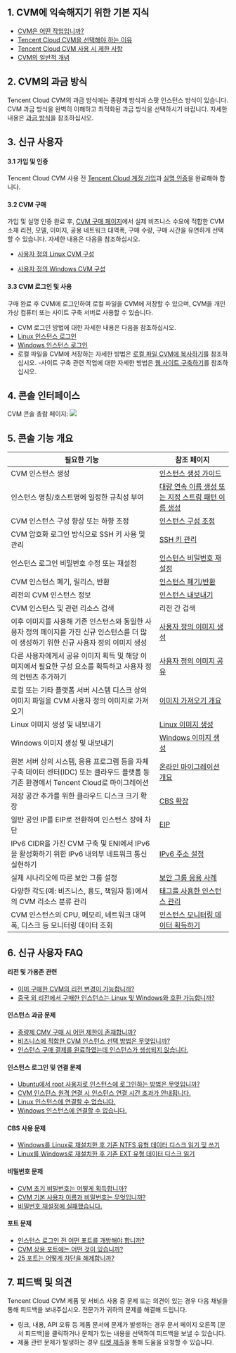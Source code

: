 ## 1. CVM에 익숙해지기 위한 기본 지식
- [CVM은 어떤 작업입니까?](https://intl.cloud.tencent.com/document/product/213/495)
- [Tencent Cloud CVM을 선택해야 하는 이유](https://intl.cloud.tencent.com/document/product/213/3036)
- [Tencent Cloud CVM 사용 시 제한 사항](https://intl.cloud.tencent.com/document/product/213/15379)
- [CVM의 일반적 개념](https://intl.cloud.tencent.com/zh/document/product/213/38678)


## 2. CVM의 과금 방식
Tencent Cloud CVM의 과금 방식에는 종량제 방식과 스팟 인스턴스 방식이 있습니다. CVM 과금 방식을 완벽히 이해하고 최적화된 과금 방식을 선택하시기 바랍니다. 자세한 내용은 [과금 방식](https://intl.cloud.tencent.com/document/product/213/2180)을 참조하십시오.

## 3. 신규 사용자
#### 3.1 가입 및 인증
Tencent Cloud CVM 사용 전 [Tencent Cloud 계정 가입](https://intl.cloud.tencent.com/register)과 [실명 인증](https://intl.cloud.tencent.com/document/product/378/3629)을 완료해야 합니다.

#### 3.2 CVM 구매
가입 및 실명 인증 완료 후, [CVM 구매 페이지](http://manage.qcloud.com/shoppingcart/shop.php?tab=cvm&_ga=1.91351132.770173325.1571651505)에서 실제 비즈니스 수요에 적합한 CVM 소재 리전, 모델, 이미지, 공용 네트워크 대역폭, 구매 수량, 구매 시간을 유연하게 선택할 수 있습니다. 자세한 내용은 다음을 참조하십시오. 

- [사용자 정의 Linux CVM 구성](https://intl.cloud.tencent.com/document/product/213/10517)

- [사용자 정의 Windows CVM 구성](https://intl.cloud.tencent.com/document/product/213/10516)

#### 3.3 CVM 로그인 및 사용
구매 완료 후 CVM에 로그인하여 로컬 파일을 CVM에 저장할 수 있으며, CVM을 개인 가상 컴퓨터 또는 사이트 구축 서버로 사용할 수 있습니다.
- CVM 로그인 방법에 대한 자세한 내용은 다음을 참조하십시오.
 - [Linux 인스턴스 로그인](https://intl.cloud.tencent.com/document/product/213/5436)
 - [Windows 인스턴스 로그인](https://intl.cloud.tencent.com/document/product/213/5435)
- 로컬 파일을 CVM에 저장하는 자세한 방법은 [로컬 파일 CVM에 복사하기](https://intl.cloud.tencent.com/document/product/213/34821)를 참조하십시오.
-사이트 구축 관련 작업에 대한 자세한 방법은 [웹 사이트 구축하기](https://intl.cloud.tencent.com/document/product/213/34815)를 참조하십시오.


## 4. 콘솔 인터페이스
CVM 콘솔 총람 페이지:
![](https://main.qcloudimg.com/raw/98a624ab6b2e13beb8d69b966d1e12d4.png)

## 5. 콘솔 기능 개요

| 필요한 기능 | 참조 페이지 |
|---------|---------|
| CVM 인스턴스 생성 | [인스턴스 생성 가이드](https://intl.cloud.tencent.com/document/product/213/36302) |
|인스턴스 명칭/호스트명에 일정한 규칙성 부여 | [대량 연속 이름 생성 또는 지정 스트링 패턴 이름 생성](https://intl.cloud.tencent.com/document/product/213/32020) |
| CVM 인스턴스 구성 향상 또는 하향 조정 | [인스턴스 구성 조정](https://intl.cloud.tencent.com/document/product/213/2178) |
| CVM 암호화 로그인 방식으로 SSH 키 사용 및 관리 | [SSH 키 관리](https://intl.cloud.tencent.com/document/product/213/16691) |
|인스턴스 로그인 비밀번호 수정 또는 재설정 | [인스턴스 비밀번호 재설정](https://intl.cloud.tencent.com/document/product/213/16566) |
| CVM 인스턴스 폐기, 릴리스, 반환 | [인스턴스 폐기/반환](https://intl.cloud.tencent.com/document/product/213/4930) |
| 리전의 CVM 인스턴스 정보 | [인스턴스 내보내기](https://intl.cloud.tencent.com/document/product/213/16563) |
| CVM 인스턴스 및 관련 리소스 검색 | 리전 간 검색|
| 이후 이미지를 사용해 기존 인스턴스와 동일한 사용자 정의 페이지를 가진 신규 인스턴스를 더 많이 생성하기 위한 신규 사용자 정의 이미지 생성 | [사용자 정의 이미지 생성](https://intl.cloud.tencent.com/document/product/213/4942) |
| 다른 사용자에게서 공유 이미지 획득 및 해당 이미지에서 필요한 구성 요소를 획득하고 사용자 정의 컨텐츠 추가하기 | [사용자 정의 이미지 공유](https://intl.cloud.tencent.com/document/product/213/4944) |
| 로컬 또는 기타 플랫폼 서버 시스템 디스크 상의 이미지 파일을 CVM 사용자 정의 이미지로 가져오기 | [이미지 가져오기 개요](https://intl.cloud.tencent.com/document/product/213/4945) |
| Linux 이미지 생성 및 내보내기 | [Linux 이미지 생성](https://intl.cloud.tencent.com/document/product/213/17814) |
| Windows 이미지 생성 및 내보내기 | [Windows 이미지 생성](https://intl.cloud.tencent.com/document/product/213/17815) |
| 원본 서버 상의 시스템, 응용 프로그램 등을 자체구축 데이터 센터(IDC) 또는 클라우드 플랫폼 등 기존 환경에서 Tencent Cloud로 마이그레이션 | [온라인 마이그레이션 개요](https://intl.cloud.tencent.com/document/product/213/35639) |
| 저장 공간 추가를 위한 클라우드 디스크 크기 확장 | [CBS 확장](https://intl.cloud.tencent.com/document/product/213/32377) |
|일반 공인 IP를 EIP로 전환하여 인스턴스 장애 차단 | [EIP](https://intl.cloud.tencent.com/document/product/213/16586) |
| IPv6 CIDR을 가진 CVM 구축 및 ENI에서 IPv6을 활성화하기 위한 IPv6 내외부 네트워크 통신 실현하기 | [IPv6 주소 설정](https://intl.cloud.tencent.com/document/product/213/34836) |
| 실제 시나리오에 따른 보안 그룹 설정 | [보안 그룹 응용 사례](https://intl.cloud.tencent.com/document/product/213/32369) |
| 다양한 각도(예: 비즈니스, 용도, 책임자 등)에서의 CVM 리소스 분류 관리 | [태그를 사용한 인스턴스 관리](https://intl.cloud.tencent.com/document/product/213/19548) |
| CVM 인스턴스의 CPU, 메모리, 네트워크 대역폭, 디스크 등 모니터링 데이터 조회 | [인스턴스 모니터링 데이터 획득하기](https://intl.cloud.tencent.com/document/product/213/5178) |

## 6. 신규 사용자 FAQ

#### 리전 및 가용존 관련
- [이미 구매한 CVM의 리전 변경이 가능합니까?](https://intl.cloud.tencent.com/document/product/213/17276)
- [중국 외 리전에서 구매한 인스턴스는 Linux 및 Windows와 호환 가능합니까?](https://intl.cloud.tencent.com/document/product/213/17276)

#### 인스턴스 과금 문제
- [종량제 CMV 구매 시 어떤 제한이 존재합니까?](https://intl.cloud.tencent.com/document/product/213/17283)
- [비즈니스에 적합한 CVM 인스턴스 선택 방법은 무엇입니까?](https://intl.cloud.tencent.com/document/product/213/36781)
- [인스턴스 구매 결제를 완료하였는데 인스턴스가 생성되지 않습니다.](https://intl.cloud.tencent.com/document/product/213/36781)

#### 인스턴스 로그인 및 연결 문제
- [Ubuntu에서 root 사용자로 인스턴스에 로그인하는 방법은 무엇입니까?](https://intl.cloud.tencent.com/document/product/213/17278)
- [CVM 인스턴스 원격 연결 시 인스턴스 연결 시간 초과가 안내됩니다.](https://intl.cloud.tencent.com/document/product/213/17278)
- [Linux 인스턴스에 연결할 수 없습니다.](https://intl.cloud.tencent.com/document/product/213/17278)
- [Windows 인스턴스에 연결할 수 없습니다.](https://intl.cloud.tencent.com/document/product/213/17278)

#### CBS 사용 문제
- [Windows를 Linux로 재설치한 후 기존 NTFS 유형 데이터 디스크 읽기 및 쓰기](https://intl.cloud.tencent.com/document/product/213/37890)
- [Linux를 Windows로 재설치한 후 기존 EXT 유형 데이터 디스크 읽기](https://intl.cloud.tencent.com/document/product/213/37890)

#### 비밀번호 문제
- [CVM 초기 비밀번호는 어떻게 획득합니까?](https://intl.cloud.tencent.com/document/product/213/36779)
- [CVM 기본 사용자 이름과 비밀번호는 무엇입니까?](https://intl.cloud.tencent.com/document/product/213/36779)
- [비밀번호 재설정에 실패했습니다.](https://intl.cloud.tencent.com/document/product/213/36779)

#### 포트 문제
- [인스턴스 로그인 전 어떤 포트를 개방해야 합니까?](https://intl.cloud.tencent.com/document/product/213/2502)
- [CVM 상용 포트에는 어떤 것이 있습니까?](https://intl.cloud.tencent.com/document/product/213/12451)
- [25 포트는 어떻게 차단을 해제합니까?](https://intl.cloud.tencent.com/document/product/213/34833)

## 7. 피드백 및 의견
Tencent Cloud CVM 제품 및 서비스 사용 중 문제 또는 의견이 있는 경우 다음 채널을 통해 피드백을 보내주십시오. 전문가가 귀하의 문제를 해결해 드립니다.
- 링크, 내용, API 오류 등 제품 문서에 문제가 발생하는 경우 문서 페이지 오른쪽 [문서 피드백]을 클릭하거나 문제가 있는 내용을 선택하여 피드백을 보낼 수 있습니다.
- 제품 관련 문제가 발생하는 경우 [티켓 제출](https://console.cloud.tencent.com/workorder/category)을 통해 도움을 요청할 수 있습니다.


